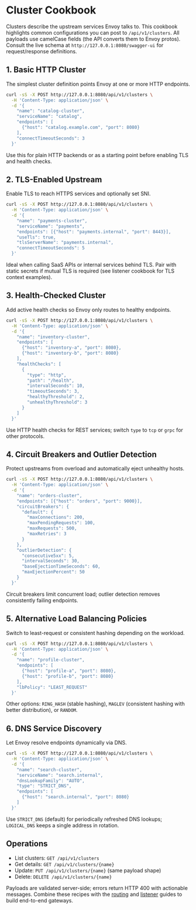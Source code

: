 # Cluster Cookbook

Clusters describe the upstream services Envoy talks to. This cookbook highlights common configurations you can post to `/api/v1/clusters`. All payloads use camelCase fields (the API converts them to Envoy protos). Consult the live schema at `http://127.0.0.1:8080/swagger-ui` for request/response definitions.

## 1. Basic HTTP Cluster
The simplest cluster definition points Envoy at one or more HTTP endpoints.

```bash
curl -sS -X POST http://127.0.0.1:8080/api/v1/clusters \
  -H 'Content-Type: application/json' \
  -d '{
    "name": "catalog-cluster",
    "serviceName": "catalog",
    "endpoints": [
      {"host": "catalog.example.com", "port": 8080}
    ],
    "connectTimeoutSeconds": 3
  }'
```

Use this for plain HTTP backends or as a starting point before enabling TLS and health checks.

## 2. TLS-Enabled Upstream
Enable TLS to reach HTTPS services and optionally set SNI.

```bash
curl -sS -X POST http://127.0.0.1:8080/api/v1/clusters \
  -H 'Content-Type: application/json' \
  -d '{
    "name": "payments-cluster",
    "serviceName": "payments",
    "endpoints": [{"host": "payments.internal", "port": 8443}],
    "useTls": true,
    "tlsServerName": "payments.internal",
    "connectTimeoutSeconds": 5
  }'
```

Ideal when calling SaaS APIs or internal services behind TLS. Pair with static secrets if mutual TLS is required (see listener cookbook for TLS context examples).

## 3. Health-Checked Cluster
Add active health checks so Envoy only routes to healthy endpoints.

```bash
curl -sS -X POST http://127.0.0.1:8080/api/v1/clusters \
  -H 'Content-Type: application/json' \
  -d '{
    "name": "inventory-cluster",
    "endpoints": [
      {"host": "inventory-a", "port": 8080},
      {"host": "inventory-b", "port": 8080}
    ],
    "healthChecks": [
      {
        "type": "http",
        "path": "/health",
        "intervalSeconds": 10,
        "timeoutSeconds": 3,
        "healthyThreshold": 2,
        "unhealthyThreshold": 3
      }
    ]
  }'
```

Use HTTP health checks for REST services; switch `type` to `tcp` or `grpc` for other protocols.

## 4. Circuit Breakers and Outlier Detection
Protect upstreams from overload and automatically eject unhealthy hosts.

```bash
curl -sS -X POST http://127.0.0.1:8080/api/v1/clusters \
  -H 'Content-Type: application/json' \
  -d '{
    "name": "orders-cluster",
    "endpoints": [{"host": "orders", "port": 9000}],
    "circuitBreakers": {
      "default": {
        "maxConnections": 200,
        "maxPendingRequests": 100,
        "maxRequests": 500,
        "maxRetries": 3
      }
    },
    "outlierDetection": {
      "consecutive5xx": 5,
      "intervalSeconds": 30,
      "baseEjectionTimeSeconds": 60,
      "maxEjectionPercent": 50
    }
  }'
```

Circuit breakers limit concurrent load; outlier detection removes consistently failing endpoints.

## 5. Alternative Load Balancing Policies
Switch to least-request or consistent hashing depending on the workload.

```bash
curl -sS -X POST http://127.0.0.1:8080/api/v1/clusters \
  -H 'Content-Type: application/json' \
  -d '{
    "name": "profile-cluster",
    "endpoints": [
      {"host": "profile-a", "port": 8080},
      {"host": "profile-b", "port": 8080}
    ],
    "lbPolicy": "LEAST_REQUEST"
  }'
```

Other options: `RING_HASH` (stable hashing), `MAGLEV` (consistent hashing with better distribution), or `RANDOM`.

## 6. DNS Service Discovery
Let Envoy resolve endpoints dynamically via DNS.

```bash
curl -sS -X POST http://127.0.0.1:8080/api/v1/clusters \
  -H 'Content-Type: application/json' \
  -d '{
    "name": "search-cluster",
    "serviceName": "search.internal",
    "dnsLookupFamily": "AUTO",
    "type": "STRICT_DNS",
    "endpoints": [
      {"host": "search.internal", "port": 8080}
    ]
  }'
```

Use `STRICT_DNS` (default) for periodically refreshed DNS lookups; `LOGICAL_DNS` keeps a single address in rotation.

## Operations
- List clusters: `GET /api/v1/clusters`
- Get details: `GET /api/v1/clusters/{name}`
- Update: `PUT /api/v1/clusters/{name}` (same payload shape)
- Delete: `DELETE /api/v1/clusters/{name}`

Payloads are validated server-side; errors return HTTP 400 with actionable messages. Combine these recipes with the [routing](routing-cookbook.md) and [listener](listener-cookbook.md) guides to build end-to-end gateways.
